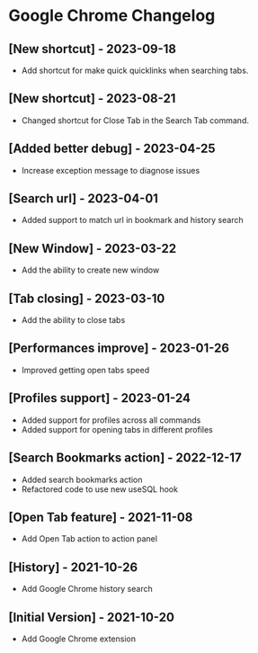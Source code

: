 # Google Chrome Changelog

## [New shortcut] - 2023-09-18

- Add shortcut for make quick quicklinks when searching tabs.

## [New shortcut] - 2023-08-21

- Changed shortcut for Close Tab in the Search Tab command.

## [Added better debug] - 2023-04-25

- Increase exception message to diagnose issues

## [Search url] - 2023-04-01

- Added support to match url in bookmark and history search

## [New Window] - 2023-03-22

- Add the ability to create new window

## [Tab closing] - 2023-03-10

- Add the ability to close tabs

## [Performances improve] - 2023-01-26

- Improved getting open tabs speed

## [Profiles support] - 2023-01-24

- Added support for profiles across all commands
- Added support for opening tabs in different profiles

## [Search Bookmarks action] - 2022-12-17

- Added search bookmarks action
- Refactored code to use new useSQL hook

## [Open Tab feature] - 2021-11-08

- Add Open Tab action to action panel

## [History] - 2021-10-26

- Add Google Chrome history search

## [Initial Version] - 2021-10-20

- Add Google Chrome extension
